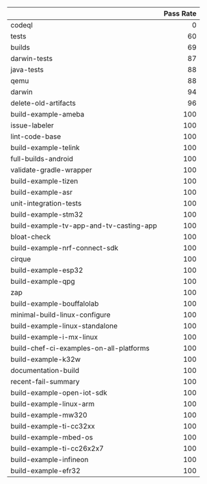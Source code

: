 |                                         |   Pass Rate |
|:----------------------------------------|------------:|
| codeql                                  |           0 |
| tests                                   |          60 |
| builds                                  |          69 |
| darwin-tests                            |          87 |
| java-tests                              |          88 |
| qemu                                    |          88 |
| darwin                                  |          94 |
| delete-old-artifacts                    |          96 |
| build-example-ameba                     |         100 |
| issue-labeler                           |         100 |
| lint-code-base                          |         100 |
| build-example-telink                    |         100 |
| full-builds-android                     |         100 |
| validate-gradle-wrapper                 |         100 |
| build-example-tizen                     |         100 |
| build-example-asr                       |         100 |
| unit-integration-tests                  |         100 |
| build-example-stm32                     |         100 |
| build-example-tv-app-and-tv-casting-app |         100 |
| bloat-check                             |         100 |
| build-example-nrf-connect-sdk           |         100 |
| cirque                                  |         100 |
| build-example-esp32                     |         100 |
| build-example-qpg                       |         100 |
| zap                                     |         100 |
| build-example-bouffalolab               |         100 |
| minimal-build-linux-configure           |         100 |
| build-example-linux-standalone          |         100 |
| build-example-i-mx-linux                |         100 |
| build-chef-ci-examples-on-all-platforms |         100 |
| build-example-k32w                      |         100 |
| documentation-build                     |         100 |
| recent-fail-summary                     |         100 |
| build-example-open-iot-sdk              |         100 |
| build-example-linux-arm                 |         100 |
| build-example-mw320                     |         100 |
| build-example-ti-cc32xx                 |         100 |
| build-example-mbed-os                   |         100 |
| build-example-ti-cc26x2x7               |         100 |
| build-example-infineon                  |         100 |
| build-example-efr32                     |         100 |